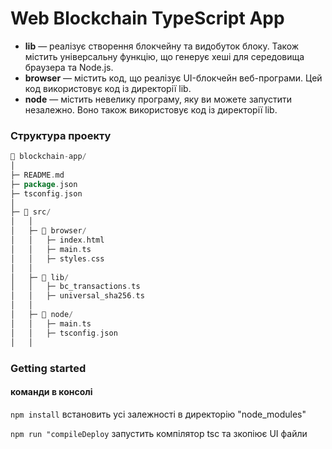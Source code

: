 # Web Blockchain TypeScript App

* **lib** — реалізує створення блокчейну та видобуток блоку. Також містить універсальну функцію, що генерує хеші для середовища браузера та Node.js.
* **browser** — містить код, що реалізує UI-блокчейн веб-програми. Цей код використовує код із директорії lib.
* **node** — містить невелику програму, яку ви можете запустити незалежно. Воно також використовує код із директорії lib.

### Структура проекту

```go
📁 blockchain-app/
│
├─ README.md
├─ package.json
├─ tsconfig.json
│
├─ 📁 src/
│   │
│   ├─ 📁 browser/
│   │   ├─ index.html
│   │   ├─ main.ts
│   │   ├─ styles.css
│   │
│   ├─ 📁 lib/
│   │   ├─ bc_transactions.ts
│   │   ├─ universal_sha256.ts
│   │
│   ├─ 📁 node/
│   │   ├─ main.ts
│   │   ├─ tsconfig.json
│   │

```


### Getting started

#### команди в консолі

`npm install` встановить усі залежності в директорію "node_modules"

`npm run "compileDeploy` запустить компілятор tsc та зкопіює UI файли 


